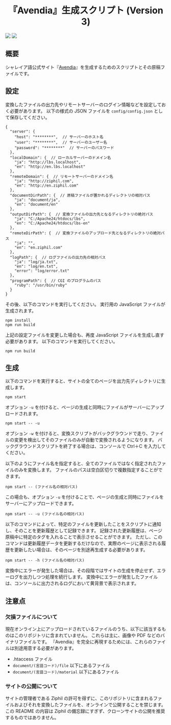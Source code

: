 <div align="center">
<h1>『Avendia』生成スクリプト (Version 3)</h1>
</div>

![](https://img.shields.io/github/commit-activity/y/Ziphil/AvendiaTertia?label=commits)
![](https://img.shields.io/github/search/Ziphil/AvendiaTertia/extension:zml?label=pages)


## 概要
シャレイア語公式サイト『[Avendia](http://ziphil.com/)』を生成するためのスクリプトとその原稿ファイルです。

## 設定
変換したファイルの出力先やリモートサーバーのログイン情報などを設定しておく必要があります。
以下の様式の JSON ファイルを `config/config.json` として保存してください。
```jsonc
{
  "server": {
    "host": "********",  // サーバーのホスト名
    "user": "********",  // サーバーのユーザー名
    "password": "********"  // サーバーのパスワード
  },
  "localDomain": {  // ローカルサーバーのドメイン名
    "ja": "http://lbs.localhost",
    "en": "http://en.lbs.localhost"
  },
  "remoteDomain": {  // リモートサーバーのドメイン名
    "ja": "http://ziphil.com",
    "en": "http://en.ziphil.com"
  },
  "documentDirPath": {  // 原稿ファイルが置かれるディレクトリの相対パス
    "ja": "document/ja",
    "en": "document/en"
  },
  "outputDirPath": {  // 変換ファイルの出力先となるディレクトリの絶対パス
    "ja": "C:/Apache24/htdocs/lbs",
    "en": "C:/Apache24/htdocs/lbs-en"
  },
  "remoteDirPath": {  // 変換ファイルのアップロード先となるディレクトリの絶対パス
    "ja": "",
    "en": "en.ziphil.com"
  },
  "logPath": {  // ログファイルの出力先の相対パス
    "ja": "log/ja.txt",
    "en": "log/en.txt",
    "error": "log/error.txt"
  },
  "programPath": {  // CGI のプログラムのパス
    "ruby": "/usr/bin/ruby"
  }
}
```

その後、以下のコマンドを実行してください。
実行用の JavaScript ファイルが生成されます。
```
npm install
npm run build
```

上記の設定ファイルを変更した場合も、再度 JavaScript ファイルを生成し直す必要があります。
以下のコマンドを実行してください。
```
npm run build
```

## 生成
以下のコマンドを実行すると、サイトの全てのページを出力先ディレクトリに生成します。
```
npm start
```
オプション `-u` を付けると、ページの生成と同時にファイルがサーバーにアップロードされます。
```
npm start -- -u
```
オプション `-w` を付けると、変換スクリプトがバックグラウンドで走り、ファイルの変更を検出してそのファイルのみが自動で変換されるようになります。
バックグラウンドスクリプトを終了する場合は、コンソールで Ctrl＋C を入力してください。

以下のようにファイル名を指定すると、全てのファイルではなく指定されたファイルのみを変換します。
ファイルのパスは空白区切りで複数指定することができます。
```
npm start -- (ファイル名の相対パス)
```
この場合も、オプション `-u` を付けることで、ページの生成と同時にファイルをサーバーにアップロードできます。
```
npm start -- -u (ファイル名の相対パス)
```

以下のコマンドによって、特定のファイルを更新したことをスクリプトに通知し、そのことを更新履歴として記録できます。
記録された更新履歴は、ページ原稿中に特定のタグを入れることで表示させることができます。
ただし、このコマンドは更新履歴データを更新するだけなので、実際のページに表示される履歴を更新したい場合は、そのページを別途再生成する必要があります。
```
npm start -- -h (ファイル名の相対パス)
```

変換中にエラーが発生した場合は、その段階ではサイトの生成を停止せず、エラーログを出力しつつ処理を続行します。
変換中にエラーが発生したファイルは、コンソールに出力されるログにおいて黄背景で表示されます。

## 注意点

### 欠損ファイルについて
現在オンライン上にアップロードされているファイルのうち、以下に該当するものはこのリポジトリに含まれていません。
これらは主に、画像や PDF などのバイナリファイルです。
『Avendia』を完全に再現するためには、これらのファイルは別途用意する必要があります。

- .htaccess ファイル
- `document/(言語コード)/file` 以下にあるファイル
- `document/(言語コード)/material` 以下にあるファイル

### サイトの公開について
サイトの管理者である Ziphil の許可を得ずに、このリポジトリに含まれるファイルおよびそれを変換したファイルを、オンラインで公開することを禁じます。
この README の内容は Ziphil の備忘録にすぎず、クローンサイトの公開を推奨するものではありません。